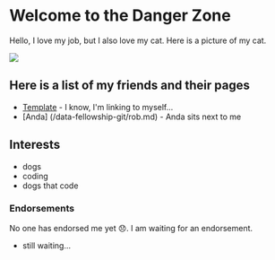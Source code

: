# Welcome to the Danger Zone

Hello, I love my job, but I also love my cat. Here is a picture of my cat.

![](/data-fellowship-git/images/covalent-bond.jpg)

## Here is a list of my friends and their pages

* [Template](/data-fellowship-git/rob.md) - I know, I'm linking to myself...
* [Anda] (/data-fellowship-git/rob.md) - Anda sits next to me

## Interests

* dogs
* coding
* dogs that code

### Endorsements

No one has endorsed me yet 😞. I am waiting for an endorsement.

* still waiting...
